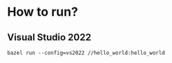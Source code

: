 # How to run?

## Visual Studio 2022

```shell
bazel run --config=vs2022 //hello_world:hello_world
```
